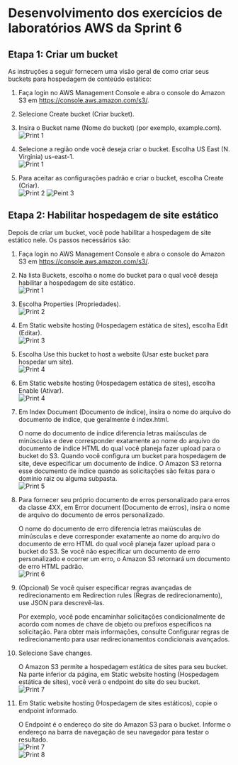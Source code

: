 # Desenvolvimento dos exercícios de laboratórios AWS da Sprint 6

## Etapa 1: Criar um bucket

As instruções a seguir fornecem uma visão geral de como criar seus buckets para hospedagem de conteúdo estático:

1. Faça login no AWS Management Console e abra o console do Amazon S3 em https://console.aws.amazon.com/s3/.

2. Selecione Create bucket (Criar bucket).

3. Insira o Bucket name (Nome do bucket) (por exemplo, example.com).\
![Print 1](https://github.com/telmacarvalho/programa_de_bolsas_compass/blob/main/Sprint%206/Data_%26_Analytics/Exerc%C3%ADcio_1/Etapa_1/1.png)

4. Selecione a região onde você deseja criar o bucket. Escolha US East (N. Virginia) us-east-1.\
![Print 1](https://github.com/telmacarvalho/programa_de_bolsas_compass/blob/main/Sprint%206/Data_%26_Analytics/Exerc%C3%ADcio_1/Etapa_1/1.png)


5. Para aceitar as configurações padrão e criar o bucket, escolha Create (Criar).\
![Print 2](https://github.com/telmacarvalho/programa_de_bolsas_compass/blob/main/Sprint%206/Data_%26_Analytics/Exerc%C3%ADcio_1/Etapa_1/2.png)
![Peint 3](https://github.com/telmacarvalho/programa_de_bolsas_compass/blob/main/Sprint%206/Data_%26_Analytics/Exerc%C3%ADcio_1/Etapa_1/3.png)

## Etapa 2: Habilitar hospedagem de site estático

Depois de criar um bucket, você pode habilitar a hospedagem de site estático nele. Os passos necessários são:


1. Faça login no AWS Management Console e abra o console do Amazon S3 em https://console.aws.amazon.com/s3/.

2. Na lista Buckets, escolha o nome do bucket para o qual você deseja habilitar a hospedagem de site estático.\
![Print 1](https://github.com/telmacarvalho/programa_de_bolsas_compass/blob/main/Sprint%206/Data_%26_Analytics/Exerc%C3%ADcio_1/Etapa_2/1.png)

3. Escolha Properties (Propriedades).\
![Print 2](https://github.com/telmacarvalho/programa_de_bolsas_compass/blob/main/Sprint%206/Data_%26_Analytics/Exerc%C3%ADcio_1/Etapa_2/2.png)

4. Em Static website hosting (Hospedagem estática de sites), escolha Edit (Editar).\
![Print 3](https://github.com/telmacarvalho/programa_de_bolsas_compass/blob/main/Sprint%206/Data_%26_Analytics/Exerc%C3%ADcio_1/Etapa_2/3.png)

5. Escolha Use this bucket to host a website (Usar este bucket para hospedar um site).\
![Print 4](https://github.com/telmacarvalho/programa_de_bolsas_compass/blob/main/Sprint%206/Data_%26_Analytics/Exerc%C3%ADcio_1/Etapa_2/4.png)

6. Em Static website hosting (Hospedagem estática de sites), escolha Enable (Ativar).\
![Print 4](https://github.com/telmacarvalho/programa_de_bolsas_compass/blob/main/Sprint%206/Data_%26_Analytics/Exerc%C3%ADcio_1/Etapa_2/4.png)

7. Em Index Document (Documento de índice), insira o nome do arquivo do documento de índice, que geralmente é index.html.

    O nome do documento de índice diferencia letras maiúsculas de minúsculas e deve corresponder exatamente ao nome do arquivo do documento de índice HTML do qual você planeja fazer upload para o bucket do S3. Quando você configura um bucket para hospedagem de site, deve especificar um documento de índice. O Amazon S3 retorna esse documento de índice quando as solicitações são feitas para o domínio raiz ou alguma subpasta.\
![Print 5](https://github.com/telmacarvalho/programa_de_bolsas_compass/blob/main/Sprint%206/Data_%26_Analytics/Exerc%C3%ADcio_1/Etapa_2/5.png)

8. Para fornecer seu próprio documento de erros personalizado para erros da classe 4XX, em Error document (Documento de erros), insira o nome de arquivo do documento de erros personalizado.

    O nome do documento de erro diferencia letras maiúsculas de minúsculas e deve corresponder exatamente ao nome do arquivo do documento de erro HTML do qual você planeja fazer upload para o bucket do S3. Se você não especificar um documento de erro personalizado e ocorrer um erro, o Amazon S3 retornará um documento de erro HTML padrão.\
![Print 6](https://github.com/telmacarvalho/programa_de_bolsas_compass/blob/main/Sprint%206/Data_%26_Analytics/Exerc%C3%ADcio_1/Etapa_2/6.png)

9. (Opcional) Se você quiser especificar regras avançadas de redirecionamento em Redirection rules (Regras de redirecionamento), use JSON para descrevê-las.

    Por exemplo, você pode encaminhar solicitações condicionalmente de acordo com nomes de chave de objeto ou prefixos específicos na solicitação. Para obter mais informações, consulte Configurar regras de redirecionamento para usar redirecionamentos condicionais avançados.


10. Selecione Save changes.

    O Amazon S3 permite a hospedagem estática de sites para seu bucket. Na parte inferior da página, em Static website hosting (Hospedagem estática de sites), você verá o endpoint do site do seu bucket.\
![Print 7](https://github.com/telmacarvalho/programa_de_bolsas_compass/blob/main/Sprint%206/Data_%26_Analytics/Exerc%C3%ADcio_1/Etapa_2/7.png)


11. Em Static website hosting (Hospedagem de sites estáticos), copie o endpoint informado.

    O Endpoint é o endereço do site do Amazon S3 para o bucket.  Informe o endereço na barra de navegação de seu navegador para testar o resultado.\
![Print 7](https://github.com/telmacarvalho/programa_de_bolsas_compass/blob/main/Sprint%206/Data_%26_Analytics/Exerc%C3%ADcio_1/Etapa_2/7.png)\
![Print 8](https://github.com/telmacarvalho/programa_de_bolsas_compass/blob/main/Sprint%206/Data_%26_Analytics/Exerc%C3%ADcio_1/Etapa_2/8.png)



